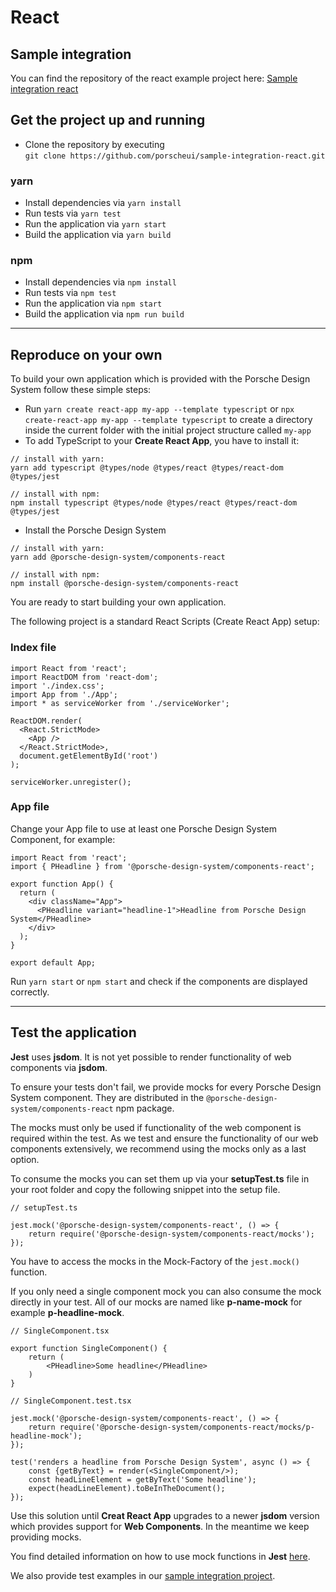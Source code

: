 # React
## Sample integration

You can find the repository of the react example project here: [Sample integration react](https://github.com/porscheui/sample-integration-react.git)

## Get the project up and running
* Clone the repository by executing <br>
`git clone https://github.com/porscheui/sample-integration-react.git`

### yarn
* Install dependencies via `yarn install`
* Run tests via `yarn test`
* Run the application via `yarn start`
* Build the application via `yarn build`

### npm
* Install dependencies via `npm install`
* Run tests via `npm test`
* Run the application via `npm start`
* Build the application via `npm run build`

---

## Reproduce on your own
To build your own application which is provided with the Porsche Design System follow these simple steps:

* Run `yarn create react-app my-app --template typescript` or `npx create-react-app my-app --template typescript` to create a directory inside the current 
folder with the initial project structure called `my-app` 
* To add TypeScript to your **Create React App**, you have to install it:
```
// install with yarn:
yarn add typescript @types/node @types/react @types/react-dom @types/jest

// install with npm:
npm install typescript @types/node @types/react @types/react-dom @types/jest
```
* Install the Porsche Design System  

``` 
// install with yarn:
yarn add @porsche-design-system/components-react

// install with npm:
npm install @porsche-design-system/components-react
```

You are ready to start building your own application.

The following project is a standard React Scripts (Create React App) setup:

### Index file
``` 
import React from 'react';
import ReactDOM from 'react-dom';
import './index.css';
import App from './App';
import * as serviceWorker from './serviceWorker';

ReactDOM.render(
  <React.StrictMode>
    <App />
  </React.StrictMode>,
  document.getElementById('root')
);

serviceWorker.unregister();
``` 

### App file

Change your App file to use at least one Porsche Design System Component, for example:

``` 
import React from 'react';
import { PHeadline } from '@porsche-design-system/components-react';

export function App() {
  return (
    <div className="App">
      <PHeadline variant="headline-1">Headline from Porsche Design System</PHeadline>
    </div>
  );
}

export default App;
```

Run `yarn start` or `npm start` and check if the components are displayed correctly.

---

## Test the application

**Jest** uses **jsdom**. It is not yet possible to render functionality of web components via **jsdom**. 

To ensure your tests don't fail, we provide mocks for every Porsche Design System component. 
They are distributed in the `@porsche-design-system/components-react` npm package.

The mocks must only be used if functionality of the web component is required within the test.
As we test and ensure the functionality of our web components extensively, we recommend using the mocks only as a last option.

To consume the mocks you can set them up via your **setupTest.ts** file in your root folder and copy the following snippet into the setup file.

```
// setupTest.ts

jest.mock('@porsche-design-system/components-react', () => {
    return require('@porsche-design-system/components-react/mocks');
});
```
You have to access the mocks in the Mock-Factory of the `jest.mock()` function. 

If you only need a single component mock you can also consume the mock directly in your test. All of our mocks are named like **p-name-mock** for example **p-headline-mock**.

```
// SingleComponent.tsx

export function SingleComponent() {
    return (
        <PHeadline>Some headline</PHeadline>
    )
}
```

```
// SingleComponent.test.tsx

jest.mock('@porsche-design-system/components-react', () => {
    return require('@porsche-design-system/components-react/mocks/p-headline-mock');
});

test('renders a headline from Porsche Design System', async () => {
    const {getByText} = render(<SingleComponent/>);
    const headLineElement = getByText('Some headline');
    expect(headLineElement).toBeInTheDocument();
});
```

Use this solution until **Creat React App** upgrades to a newer **jsdom** version which provides support for **Web Components**.
In the meantime we keep providing mocks.
 
You find detailed information on how to use mock functions in **Jest** [here](https://jestjs.io/docs/en/mock-functions.html).
   
We also provide test examples in our [sample integration project](https://github.com/porscheui/sample-integration-react/blob/master/src/tests/App.test.tsx).

